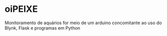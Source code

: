 # oiPEIXE
Monitoramento de aquários for meio de um arduino concomitante ao uso do Blynk, Flask e programas em Python
